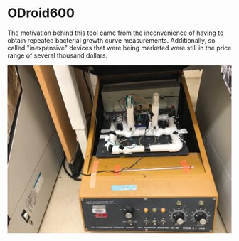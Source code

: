 # ODroid600

The motivation behind this tool came from the inconvenience of having 
to obtain repeated bacterial growth curve measurements. Additionally, so called "inexpensive" devices that were being marketed were still in the price range of several thousand dollars.

![Image of ODroid600 set up in a shaking incubator](ODroid600.jpg)

 
